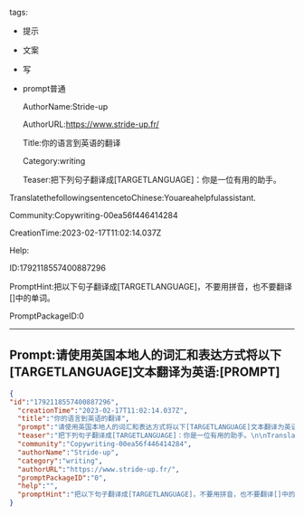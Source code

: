   tags: 
- 提示
- 文案
- 写
- prompt普通

  AuthorName:Stride-up

  AuthorURL:https://www.stride-up.fr/

  Title:你的语言到英语的翻译

  Category:writing

  Teaser:把下列句子翻译成[TARGETLANGUAGE]：你是一位有用的助手。

TranslatethefollowingsentencetoChinese:Youareahelpfulassistant.

  Community:Copywriting-00ea56f446414284

  CreationTime:2023-02-17T11:02:14.037Z

  Help:

  ID:1792118557400887296

  PromptHint:把以下句子翻译成[TARGETLANGUAGE]，不要用拼音，也不要翻译[]中的单词。

  PromptPackageID:0

  ---

  ## Prompt:请使用英国本地人的词汇和表达方式将以下[TARGETLANGUAGE]文本翻译为英语:[PROMPT]

  ```json
  {
  "id":"1792118557400887296",
    "creationTime":"2023-02-17T11:02:14.037Z",
    "title":"你的语言到英语的翻译",
    "prompt":"请使用英国本地人的词汇和表达方式将以下[TARGETLANGUAGE]文本翻译为英语:[PROMPT]",
    "teaser":"把下列句子翻译成[TARGETLANGUAGE]：你是一位有用的助手。\n\nTranslatethefollowingsentencetoChinese:Youareahelpfulassistant.",
    "community":"Copywriting-00ea56f446414284",
    "authorName":"Stride-up",
    "category":"writing",
    "authorURL":"https://www.stride-up.fr/",
    "promptPackageID":"0",
    "help":"",
    "promptHint":"把以下句子翻译成[TARGETLANGUAGE]，不要用拼音，也不要翻译[]中的单词。"
  }
  ```
